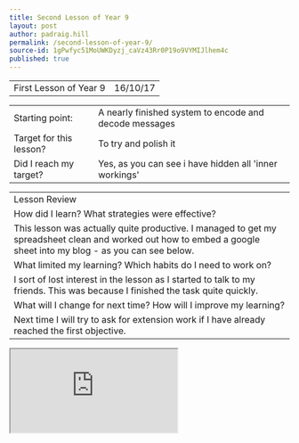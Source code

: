```yaml
---
title: Second Lesson of Year 9
layout: post
author: padraig.hill
permalink: /second-lesson-of-year-9/
source-id: 1gPwfyc51MoUWKDyzj_caVz43Rr0P19o9VYMIJlhem4c
published: true
---
```

<table>
  <tr>
    <td>First Lesson of Year 9</td>
    <td>16/10/17</td>
  </tr>
</table>


<table>
  <tr>
    <td>Starting point:</td>
    <td>A nearly finished system to encode and decode messages</td>
  </tr>
  <tr>
    <td>Target for this lesson?</td>
    <td>To try and polish it </td>
  </tr>
  <tr>
    <td>Did I reach my target?</td>
    <td>Yes, as you can see i have hidden all 'inner workings'</td>
  </tr>
</table>


<table>
  <tr>
    <td>Lesson Review</td>
  </tr>
  <tr>
    <td>How did I learn? What strategies were effective?</td>
  </tr>
  <tr>
    <td>This lesson was actually quite productive. I managed to get my spreadsheet clean and worked out how to embed a google sheet into my blog - as you can see below.</td>
  </tr>
  <tr>
    <td>What limited my learning? Which habits do I need to work on?</td>
  </tr>
  <tr>
    <td>I sort of lost interest in the lesson as I started to talk to my friends. This was because I finished the task quite quickly. </td>
  </tr>
  <tr>
    <td>What will I change for next time? How will I improve my learning?</td>
  </tr>
  <tr>
    <td>Next time I will try to ask for extension work if I have already reached the first objective.</td>
  </tr>
</table>


<iframe src="https://docs.google.com/spreadsheets/d/e/2PACX-1vREWKU0-_gcWzaYjXgtVmGjvd9RSQddR5CC6nQGXOG8xSZppfB9Alk3g5skxEuf5SaZO5yXwVHLqnJ-/pubhtml?widget=true&amp;headers=false"></iframe>
